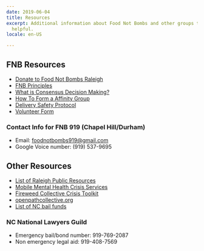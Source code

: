 ```yaml
---
date: 2019-06-04
title: Resources
excerpt: Additional information about Food Not Bombs and other groups that might be
  helpful.
locale: en-US

---
```

## FNB Resources

* [Donate to Food Not Bombs Raleigh](https://opencollective.com/fnb_raleigh)
* [FNB Principles](http://foodnotbombs.net/principles.html)
* [What is Consensus Decision Making?](https://www.seedsforchange.org.uk/consensus)
* [How To Form a Affinity Group](https://crimethinc.com/2017/02/06/how-to-form-an-affinity-group-the-essential-building-block-of-anarchist-organization)
* [Delivery Safety Protocol](https://docs.google.com/document/d/1puc0k_5DdLKbvrWH3DjcZ3Ws1ttpEPZ4NxlWEkiKz3A/edit?usp=sharing)
* [Volunteer Form](https://docs.google.com/forms/d/1TUPZ59twW5fdEICkD4JJlhRbLS2bN_VBJUMXUnNEJCA/)
  
### Contact Info for FNB 919 (Chapel Hill/Durham)

* Email: foodnotbombs919@gmail.com
* Google Voice number: (919) 537-9695

## Other Resources

* [List of Raleigh Public Resources](https://docs.google.com/document/d/13eQaF5LDTEb77cs_feG9UwvwsGc3JJat7dS1MMZGq8U/edit)
* [Mobile Mental Health Crisis Services](https://wake.nc.networkofcare.org/mh/services/agency.aspx?pid=TherapeuticAlternativesRaleigh_1458_2_0)
* [Fireweed Collective Crisis Toolkit](https://fireweedcollective.org/crisis-toolkit/)
* [openpathcollective.org](https://openpathcollective.org/)
* [List of NC bail funds](https://twitter.com/DeIvyion/status/1266921649024249856)
  
### NC National Lawyers Guild

* Emergency bail/bond number: 919-769-2087
* Non emergency legal aid: 919-408-7569